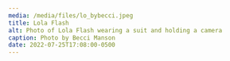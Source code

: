 ```yaml
---
media: /media/files/lo_bybecci.jpeg
title: Lola Flash
alt: Photo of Lola Flash wearing a suit and holding a camera
caption: Photo by Becci Manson
date: 2022-07-25T17:08:00-0500
---
```

